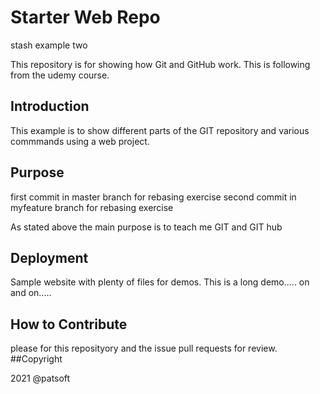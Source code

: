 # Starter Web Repo

stash example two

This repository is for showing how Git and GitHub work. This is following from the udemy course.

## Introduction

This example is to show different parts of the GIT repository and various commmands using a web project.

## Purpose

first commit in master branch for rebasing exercise
second commit in myfeature branch for rebasing exercise

As stated above the main purpose is to teach me GIT and GIT hub

## Deployment

Sample website with plenty of files for demos. This is a long demo..... on and on.....

## How to Contribute

please for this reposityory and the issue pull requests  for review.
##Copyright

2021 @patsoft